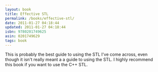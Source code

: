 ```yaml
---
layout: book
title: Effective STL
permalink: /books/effective-stl/
date: 2011-01-27 04:18:44
updated: 2011-01-27 04:18:44
isbn: 9780201749625
asin: 0201749629
tags: book
---
```

This is probably the best guide to using the STL I've come across, even though
it isn't really meant a a guide to using the STL. I highly recommend this book
if you want to use the C++ STL.
